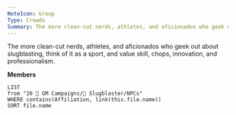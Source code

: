 ```yaml
---
NoteIcon: Group
Type: Crowds
Summary: The more clean-cut nerds, athletes, and aficionados who geek out about slugblasting, think of it as a sport, and value skill, chops, innovation, and professionalism.
---
```

The more clean-cut nerds, athletes, and aficionados who geek out about slugblasting, think of it as a sport, and value skill, chops, innovation, and professionalism.

**Members**
```dataview
LIST
from "20 🌟 GM Campaigns/🐌 Slugblaster/NPCs"
WHERE contains(Affiliation, link(this.file.name))
SORT file.name
```